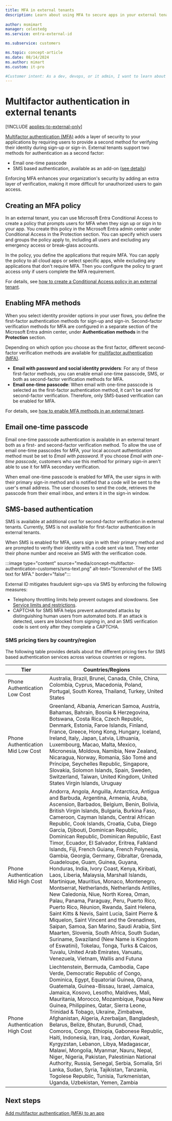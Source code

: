 ```yaml
---
title: MFA in external tenants
description: Learn about using MFA to secure apps in your external tenant and enabling email one-time passcodes (EOTP) or SMS as a second verification method for sign-up and sign-in.
 
author: msmimart
manager: celestedg
ms.service: entra-external-id

ms.subservice: customers

ms.topic: concept-article
ms.date: 08/14/2024
ms.author: mimart
ms.custom: it-pro

#Customer intent: As a dev, devops, or it admin, I want to learn about ways to secure apps in my external tenant by adding multifactor authentication and enabling SMS and email one-time passcodes.
---
```


# Multifactor authentication in external tenants

[!INCLUDE [applies-to-external-only](../includes/applies-to-external-only.md)]

[Multifactor authentication (MFA)](~/identity/authentication/concept-mfa-howitworks.md) adds a layer of security to your applications by requiring users to provide a second method for verifying their identity during sign-up or sign-in. External tenants support two methods for authentication as a second factor:

- Email one-time passcode
- SMS based authentication, available as an add-on ([see details](#sms-based-authentication))

Enforcing MFA enhances your organization's security by adding an extra layer of verification, making it more difficult for unauthorized users to gain access.

## Creating an MFA policy

In an external tenant, you can use Microsoft Entra Conditional Access to create a policy that prompts users for MFA when they sign up or sign in to your app. You create this policy in the Microsoft Entra admin center under Conditional Access in the Protection section. You can specify which users and groups the policy apply to, including all users and excluding any emergency access or break-glass accounts.

In the policy, you define the applications that require MFA. You can apply the policy to all cloud apps or select specific apps, while excluding any applications that don't require MFA. Then you configure the policy to grant access only if users complete the MFA requirement.

For details, see [how to create a Conditional Access policy in an external tenant](how-to-multifactor-authentication-customers.md#create-a-conditional-access-policy).

## Enabling MFA methods

When you select identity provider options in your user flows, you define the first-factor authentication methods for sign-up and sign-in. Second-factor verification methods for MFA are configured in a separate section of the Microsoft Entra admin center, under **Authentication methods** in the **Protection** section.

Depending on which option you choose as the first factor, different second-factor verification methods are available for [multifactor authentication (MFA)](how-to-multifactor-authentication-customers.md).

- **Email with password and social identity providers**: For any of these first-factor methods, you can enable email one-time passcode, SMS, or both as second-factor verification methods for MFA.
- **Email one-time passcode**: When email with one-time passcode is selected as the first-factor authentication method, it can't be used for second-factor verification. Therefore, only SMS-based verification can be enabled for MFA.

For details, see [how to enable MFA methods in an external tenant](how-to-multifactor-authentication-customers.md#enable-email-one-time-passcode-as-an-mfa-method).

## Email one-time passcode

Email one-time passcode authentication is available in an external tenant both as a first- and second-factor verification method. To allow the use of email one-time passcodes for MFA, your local account authentication method must be set to *Email with password*. If you choose *Email with one-time passcode*, customers who use this method for primary sign-in aren't able to use it for MFA secondary verification.

When email one-time passcode is enabled for MFA, the user signs in with their primary sign-in method and is notified that a code will be sent to the user's email address. The user chooses to send the code, retrieves the passcode from their email inbox, and enters it in the sign-in window.

## SMS-based authentication

SMS is available at additional cost for second-factor verification in external tenants. Currently, SMS is not available for first-factor authentication in external tenants.

When SMS is enabled for MFA, users sign in with their primary method and are prompted to verify their identity with a code sent via text. They enter their phone number and receive an SMS with the verification code.

   :::image type="content" source="media/concept-multifactor-authentication-customers/sms-text.png" alt-text="Screenshot of the SMS text for MFA." border="false":::

External ID mitigates fraudulent sign-ups via SMS by enforcing the following measures:

- Telephony throttling limits help prevent outages and slowdowns. See [Service limits and restrictions](reference-service-limits.md).
- CAPTCHA for SMS MFA helps prevent automated attacks by distinguishing human users from automated bots. If an attack is detected, users are blocked from signing in, and an SMS verification code is sent only after they complete a CAPTCHA.

### SMS pricing tiers by country/region

The following table provides details about the different pricing tiers for SMS based authentication services across various countries or regions.

|Tier                               |Countries/Regions  |
|-----------------------------------|-------------------|
|Phone Authentication Low Cost      |Australia, Brazil, Brunei, Canada, Chile, China, Colombia, Cyprus, Macedonia, Poland, Portugal, South Korea, Thailand, Turkey, United States         |
|Phone Authentication Mid Low Cost  |Greenland, Albania, American Samoa, Austria, Bahamas, Bahrain, Bosnia & Herzegovina, Botswana, Costa Rica, Czech Republic, Denmark, Estonia, Faroe Islands, Finland, France, Greece, Hong Kong, Hungary, Iceland, Ireland, Italy, Japan, Latvia, Lithuania, Luxembourg, Macao, Malta, Mexico, Micronesia, Moldova, Namibia, New Zealand, Nicaragua, Norway, Romania, São Tomé and Príncipe, Seychelles Republic, Singapore, Slovakia, Solomon Islands, Spain, Sweden, Switzerland, Taiwan, United Kingdom, United States Virgin Islands, Uruguay         |
|Phone Authentication Mid High Cost |Andorra, Angola, Anguilla, Antarctica, Antigua and Barbuda, Argentina, Armenia, Aruba, Ascension, Barbados, Belgium, Benin, Bolivia, British Virgin Islands, Bulgaria, Burkina Faso, Cameroon, Cayman Islands, Central African Republic, Cook Islands, Croatia, Cuba, Diego Garcia, Djibouti, Dominican Republic, Dominican Republic, Dominican Republic, East Timor, Ecuador, El Salvador, Eritrea, Falkland Islands, Fiji, French Guiana, French Polynesia, Gambia, Georgia, Germany, Gibraltar, Grenada, Guadeloupe, Guam, Guinea, Guyana, Honduras, India, Ivory Coast, Kenya, Kiribati, Laos, Liberia, Malaysia, Marshall Islands, Martinique, Mauritius, Monaco, Montenegro, Montserrat, Netherlands, Netherlands Antilles, New Caledonia, Niue, North Korea, Oman, Palau, Panama, Paraguay, Peru, Puerto Rico, Puerto Rico, Réunion, Rwanda, Saint Helena, Saint Kitts & Nevis, Saint Lucia, Saint Pierre & Miquelon, Saint Vincent and the Grenadines, Saipan, Samoa, San Marino, Saudi Arabia, Sint Maarten, Slovenia, South Africa, South Sudan, Suriname, Swaziland (New Name is Kingdom of Eswatini), Tokelau, Tonga, Turks & Caicos, Tuvalu, United Arab Emirates, Vanuatu, Venezuela, Vietnam, Wallis and Futuna         |
|Phone Authentication High Cost     |Liechtenstein, Bermuda, Cambodia, Cape Verde, Democratic Republic of Congo, Dominica, Egypt, Equatorial Guinea, Ghana, Guatemala, Guinea-Bissau, Israel, Jamaica, Jamaica, Kosovo, Lesotho, Maldives, Mali, Mauritania, Morocco, Mozambique, Papua New Guinea, Philippines, Qatar, Sierra Leone, Trinidad & Tobago, Ukraine, Zimbabwe, Afghanistan, Algeria, Azerbaijan, Bangladesh, Belarus, Belize, Bhutan, Burundi, Chad, Comoros, Congo, Ethiopia, Gabonese Republic, Haiti, Indonesia, Iran, Iraq, Jordan, Kuwait, Kyrgyzstan, Lebanon, Libya, Madagascar, Malawi, Mongolia, Myanmar, Nauru, Nepal, Niger, Nigeria, Pakistan, Palestinian National Authority, Russia, Senegal, Serbia, Somalia, Sri Lanka, Sudan, Syria, Tajikistan, Tanzania, Togolese Republic, Tunisia, Turkmenistan, Uganda, Uzbekistan, Yemen, Zambia         |

## Next steps

[Add multifactor authentication (MFA) to an app](how-to-multifactor-authentication-customers.md)